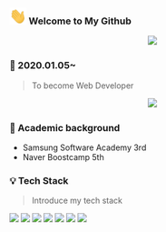 ### <img src="https://raw.githubusercontent.com/ABSphreak/ABSphreak/master/gifs/Hi.gif" width="30px"> Welcome to My Github



<div align="center">
    <img src="https://hits.seeyoufarm.com/api/count/incr/badge.svg?url=https%3A%2F%2Fgithub.com%2FTaeg92&count_bg=%2379C83D&title_bg=%23555555&icon=gradle.svg&icon_color=%23AFCDEF&title=VISIT&edge_flat=false">
</div>



### 🌱 2020.01.05~ 

> To become Web Developer

  

<div align="center">
    <img src="https://github-readme-stats.vercel.app/api?username=Taeg92"> 
</div>



### 🕍 Academic background

 

- Samsung Software Academy 3rd
- Naver Boostcamp 5th



### 💡 Tech Stack
> Introduce my tech stack

<div>
    <img src="https://img.shields.io/badge/-Javascript-red">
    <img src="https://img.shields.io/badge/-Node.js-orange">
    <img src="https://img.shields.io/badge/-Django-yellow">
    <img src="https://img.shields.io/badge/-Vue.js-brightgreen">
    <img src="https://img.shields.io/badge/-React-blue">
    <img src="https://img.shields.io/badge/-Apollo-blueviolet">
    <img src="https://img.shields.io/badge/-GraphQL-ff69b4">
</div>
